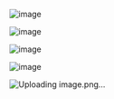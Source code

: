 
![image](https://github.com/user-attachments/assets/290efb28-82f8-45c5-89b3-3141949ab417)






![image](https://github.com/user-attachments/assets/4557d75c-3eea-4e47-86e1-9bae1914d158)




![image](https://github.com/user-attachments/assets/e1060b3d-c34f-4858-bf32-2be58ee63a38)



![image](https://github.com/user-attachments/assets/a4ea974e-70bd-4080-bb30-8971b7a90ad6)



![Uploading image.png…]()








